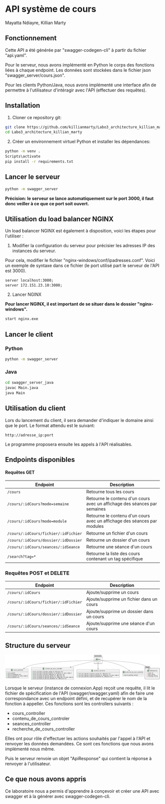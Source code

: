 # API système de cours

Mayatta Ndiayre, Killian Marty

## Fonctionnement

Cette API a été générée par "swagger-codegen-cli" à partir du fichier "api.yaml".

Pour le serveur, nous avons implémenté en Python le corps des fonctions liées à chaque endpoint. Les données sont stockées dans le fichier json "swagger_server/cours.json".

Pour les clients Python/Java, nous avons implémenté une interface afin de permettre à l'utilisateur d'intéragir avec l'API (effectuer des requêtes).

## Installation

1. Cloner ce repository git:

```bash
git clone https://github.com/killianmarty/Labo3_architecture_killian_marty
cd Labo3_architecture_killian_marty
```

2. Créer un environnement virtuel Python et installer les dépendances:

```bash
python -m venv .
Scripts\activate
pip install -r requirements.txt
```

## Lancer le serveur

```bash
python -m swagger_server
```

**Précision: le serveur se lance automatiquement sur le port 3000, il faut donc veiller à ce que ce port soit ouvert.**

## Utilisation du load balancer NGINX

Un load balancer NGINX est également à disposition, voici les étapes pour l'utiliser :

1. Modifier la configuration du serveur pour précisier les adresses IP des instances du serveur.

Pour cela, modifier le fichier "nginx-windows/conf/ipadresses.conf". Voici un exemple de syntaxe dans ce fichier (le port utilisé part le serveur de l'API est 3000).

```
server localhost:3000;
server 172.151.23.10:3000;
```

2. Lancer NGINX

**Pour lancer NGINX, il est important de se situer dans le dossier "nginx-windows".**

```bash
start nginx.exe
```


## Lancer le client

### Python

```bash
python -m swagger_server
```

### Java

```bash
cd swagger_server_java
javac Main.java
java Main
```

## Utilisation du client

Lors du lancement du client, il sera demander d'indiquer le domaine ainsi que le port. Le format attendu est le suivant:

```
http://adresse_ip:port
```

Le programme proposera ensuite les appels à l'API réalisables.

## Endpoints disponibles

#### Requêtes GET

| Endpoint                                   | Description                                                            |
|--------------------------------------------|------------------------------------------------------------------------|
| `/cours`                                   | Retourne tous les cours                                                |
| `/cours/:idCours?mode=semaine`             | Retourne le contenu d'un cours avec un affichage des séances par semaines |
| `/cours/:idCours?mode=module`              | Retourne le contenu d'un cours avec un affichage des séances par modules |
| `/cours/:idCours/fichier/:idFichier`       | Retourne un fichier d'un cours                                         |
| `/cours/:idCours/dossier/:idDossier`       | Retourne un dossier d'un cours                                         |
| `/cours/:idCours/seances/:idSeance`        | Retourne une séance d'un cours                                         |
| `/search?tag=*`                            | Retourne la liste des cours contenant un tag spécifique                |

### Requêtes POST et DELETE

| Endpoint                                   | Description                                 |
|--------------------------------------------|---------------------------------------------|
| `/cours/:idCours`             | Ajoute/supprime un cours                   |
| `/cours/:idCours/fichier/:idFichier`       | Ajoute/supprime un fichier dans un cours   |
| `/cours/:idCours/dossier/:idDossier`       | Ajoute/supprime un dossier dans un cours   |
| `/cours/:idCours/seances/:idSeance`        | Ajoute/supprime une séance d'un cours      |

## Structure du serveur

![image](diagramme_classe.png)

Lorsque le serveur (instance de connexion.App) reçoit une requête, il lit le fichier de spécification de l'API (swagger/swagger.yaml) afin de faire une correspondance avec un endpoint défini, et de recupérer le nom de la fonction à appeller. Ces fonctions sont les controllers suivants :

- cours_controller
- contenu_de_cours_controler
- seances_controller
- recherche_de_cours_controller

Elles ont pour rôle d'effectuer les actions souhaités par l'appel à l'API et renvoyer les données demandées. Ce sont ces fonctions que nous avons implémenté nous même.

Puis le serveur renvoie un objet "ApiResponse" qui contient la réponse à renvoyer à l'utilisateur.

## Ce que nous avons appris

Ce laboratoire nous a permis d'apprendre à conçevoir et créer une API avec swagger et à la générer avec swagger-codegen-cli.